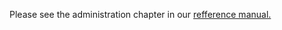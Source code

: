 Please see the administration chapter in our [refference manual.](http://openbuildservice.org/help/manuals/obs-reference-guide/cha.obs.admin.html)
